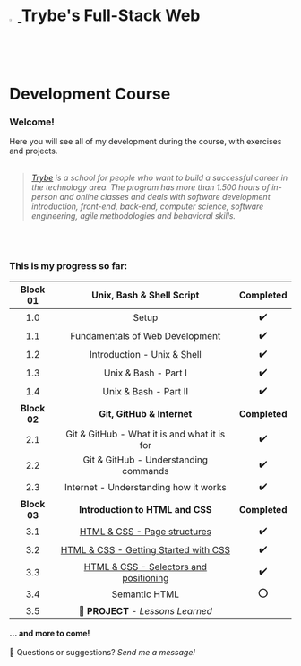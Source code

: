 <h1><a href="https://www.betrybe.com/"><img src="https://yt3.ggpht.com/a/AATXAJwv6J1DhKJtvmWwLg4NCBlef2r9VhiYfVwQPvNd=s900-c-k-c0xffffffff-no-rj-mo" width=3%> </a> Trybe's Full-Stack Web Development Course</h3> 

### Welcome!
Here you will see all of my development during the course, with exercises and projects.
<br><br>

> _[Trybe][trybe] is a school for people who want to build a successful career in the technology area. The program has more than 1.500 hours of in-person and online classes and deals with software development introduction, front-end, back-end, computer science, software engineering, agile methodologies and behavioral skills._

<br><br>
### This is my progress so far:

| Block 01     | Unix, Bash & Shell Script                     | Completed        |
|:------------:|:---------------------------------------------:|:----------------:|
| 1.0          | Setup                                         |:heavy_check_mark:|
| 1.1          | Fundamentals of Web Development               |:heavy_check_mark:|
| 1.2          | Introduction - Unix & Shell                   |:heavy_check_mark:|
| 1.3          | Unix & Bash - Part I                          |:heavy_check_mark:|
| 1.4          | Unix & Bash - Part II                         |:heavy_check_mark:|
| **Block 02** | **Git, GitHub & Internet**                    | **Completed**    |
| 2.1          | Git & GitHub - What it is and what it is for  |:heavy_check_mark:|
| 2.2          | Git & GitHub - Understanding commands         |:heavy_check_mark:|
| 2.3          | Internet - Understanding how it works         |:heavy_check_mark:|
| **Block 03** | **Introduction to HTML and CSS**              | **Completed**    |
| 3.1          | [HTML & CSS - Page structures][3.1]           |:heavy_check_mark:|
| 3.2          | [HTML & CSS - Getting Started with CSS][3.2]  |:heavy_check_mark:|
| 3.3          | [HTML & CSS - Selectors and positioning][3.3] |:heavy_check_mark:|
| 3.4          | Semantic HTML                                 |:o:               |
| 3.5          | :notebook: **PROJECT** - _Lessons Learned_    |                  |

**... and more to come!**
<br><br>
:thought_balloon: Questions or suggestions? _Send me a message!_



[trybe]: https://www.betrybe.com/
[3.1]: https://github.com/GGaldino95/trybe-course/tree/master/exercises/bloco_3/dia_1
[3.2]: https://github.com/GGaldino95/trybe-course/tree/master/exercises/bloco_3/dia_2
[3.3]: https://github.com/GGaldino95/trybe-course/tree/master/exercises/bloco_3/dia_3
